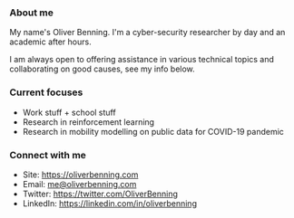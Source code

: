 ### About me

My name's Oliver Benning. I'm a cyber-security researcher by day and an academic after hours.

I am always open to offering assistance in various technical topics and collaborating on good causes, see my info below.

### Current focuses
* Work stuff + school stuff
* Research in reinforcement learning
* Research in mobility modelling on public data for COVID-19 pandemic

### Connect with me
* Site: https://oliverbenning.com
* Email: me@oliverbenning.com
* Twitter: https://twitter.com/OliverBenning
* LinkedIn: https://linkedin.com/in/oliverbenning

